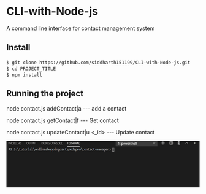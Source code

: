 # CLI-with-Node-js
A command line interface for contact management system

## Install
    $ git clone https://github.com/siddharth151199/CLI-with-Node-js.git
    $ cd PROJECT_TITLE
    $ npm install

## Running the project

  node contact.js addContact|a          --- add a contact
  
  node contact.js getContact|f <name>    --- Get contact
  
  node contact.js updateContact|u <_id>  --- Update contact

<img src="./example.gif" />
